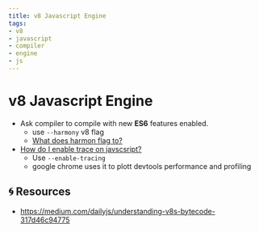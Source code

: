 ```yaml
---
title: v8 Javascript Engine
tags:
- v8
- javascript
- compiler
- engine
- js
---
```


# v8 Javascript Engine

<TagLinks />

* Ask compiler to compile with new **ES6** features enabled.
  * use `--harmony` v8 flag
  * [What does harmon flag to?](https://stackoverflow.com/questions/13351965/what-does-node-harmony-do)
* [How do I enable trace on javscsript?](https://v8.dev/docs/trace)
  * Use `--enable-tracing`
  * google chrome uses it to plott devtools performance and profiling

## :cyclone: Resources

* https://medium.com/dailyjs/understanding-v8s-bytecode-317d46c94775


<Footer />
